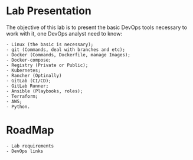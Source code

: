 # Lab Presentation
The objective of this lab is to present the basic DevOps tools necessary to work with it, one DevOps analyst need to know:

    - Linux (the basic is necessary);
    - git (Commands, deal with branches and etc);
    - Docker (Commands, Dockerfile, manage Images);
    - Docker-compose;
    - Registry (Private or Public);
    - Kubernetes;
    - Rancher (Optinally)
    - GitLab (CI/CD);
    - GitLab Runner;
    - Ansible (Playbooks, roles);
    - Terraform;
    - AWS;
    - Python.

# RoadMap
	- Lab requirements
	- DevOps links